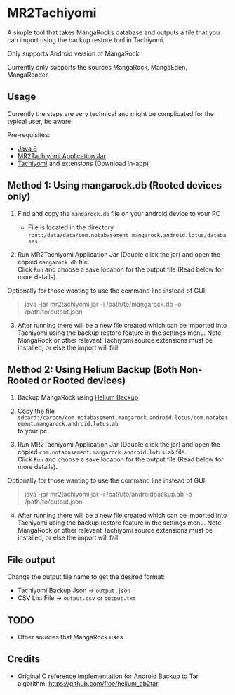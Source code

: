 # MR2Tachiyomi

A simple tool that takes MangaRocks database and outputs a file that you can import using the backup restore tool in Tachiyomi. 

Only supports Android version of MangaRock.

Currently only supports the sources MangaRock, MangaEden, MangaReader.

## Usage

Currently the steps are very technical and might be complicated for the typical user, be aware!

Pre-requisites: 
 - [Java 8](https://www.oracle.com/java/technologies/jdk8-downloads.html)
 - [MR2Tachiyomi Application Jar](https://github.com/waicool20/mr2tachiyomi/releases)
 - [Tachiyomi](https://github.com/inorichi/tachiyomi/releases) and extensions (Download in-app)
 
## Method 1: Using mangarock.db (Rooted devices only)

1. Find and copy the `mangarock.db` file on your android device to your PC
    - File is located in the directory `root:/data/data/com.notabasement.mangarock.android.lotus/databases`  
    
2. Run MR2Tachiyomi Application Jar (Double click the jar) and open the copied `mangarock.db` file.  
Click `Run` and choose a save location for the output file (Read below for more details).

Optionally for those wanting to use the command line instead of GUI: 
> java -jar mr2tachiyomi.jar -i /path/to/mangarock.db -o /path/to/output.json

3. After running there will be a new file created which can be imported into Tachiyomi 
using the backup restore feature in the settings menu. 
Note: MangaRock or other relevant Tachiyomi source extensions must be installed, or else the import will fail.

## Method 2: Using Helium Backup (Both Non-Rooted or Rooted devices)

1. Backup MangaRock using [Helium Backup](https://play.google.com/store/apps/details?id=com.koushikdutta.backup&hl=en)

2. Copy the file  
`sdcard:/carbon/com.notabasement.mangarock.android.lotus/com.notabasement.mangarock.android.lotus.ab`  
to your pc

3. Run MR2Tachiyomi Application Jar (Double click the jar) and open the copied `com.notabasement.mangarock.android.lotus.ab` file.  
Click `Run` and choose a save location for the output file (Read below for more details). 

Optionally for those wanting to use the command line instead of GUI: 
> java -jar mr2tachiyomi.jar -i /path/to/androidbackup.ab -o /path/to/output.json

4. After running there will be a new file created which can be imported into Tachiyomi 
using the backup restore feature in the settings menu. 
Note: MangaRock or other relevant Tachiyomi source extensions must be installed, or else the import will fail. 

## File output

Change the output file name to get the desired format:

- Tachiyomi Backup Json -> `output.json`
- CSV List File -> `output.csv` or `output.txt`

## TODO

- Other sources that MangaRock uses

## Credits

- Original C reference implementation for Android Backup to Tar algorithm: https://github.com/floe/helium_ab2tar
